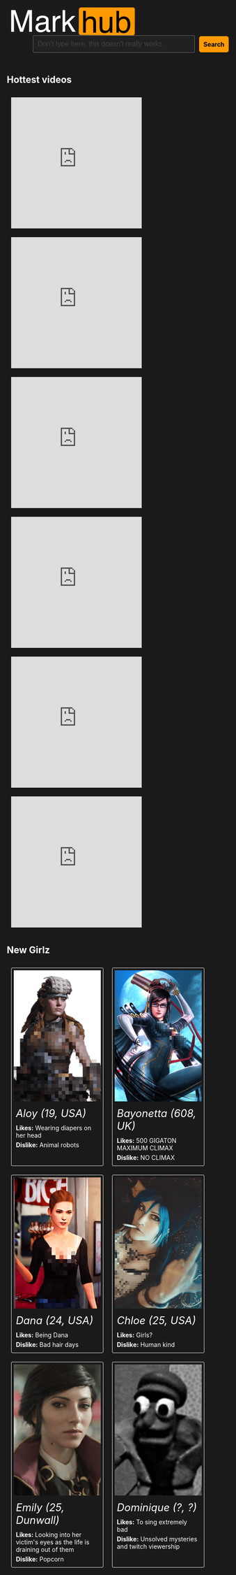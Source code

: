 <style>
    h1 { display :none !important }
    div.container-lg.markdown-body {
        padding: 0 !important;
        margin: 0 !important;
        max-width: none !important;
    }
    html, body {
        background: #1a1a1a !important
    }

    .markhub__content{
        padding: 10px;
    }
    
    .markhub__header {
        padding: 10px;
        display: flex;
        flex-wrap: wrap;
        align-items: center;
    }

    .markhub__search {
        margin-left: 60px;
        white-space: nowrap;
        display: flex;
        align-items: center;
    }

    .markhub__search-input {
        border: 1px solid rgba(255,255,255,0.3);
        background: rgba(255,255,255,0.03);
        border-radius: 3px;
        padding: 10px;
        font-size: 16px;
        width: 350px;
        color: white;
    }

    .markhub__search-input::placeholder {
        color: rgba(255,255,255,0.15)
    }

    .markhub__search-button {
        display: inline;
        background: #fe9900;
        color: #000;
        padding: 10px;
        border-radius: 5px;
        font-weight: bold;
        margin-left: 10px;
    }

    .sub-title {
        color: white;
    }

    .markhub__vids {
        display: flex;
        flex-wrap: wrap;
    }

    .markhub__clip {
        margin: 10px;
    }

    .markhub__girlz {
        display: flex;
        flex-wrap: wrap;
        color: white;
    }

    .markhub__girl {
        border: 1px solid #dedede;
        padding: 5px;
        border-radius: 3px;
        margin: 10px;
        max-width: 200px;
    }

    .markhub__girl-name {
        font-size: 24px;
        padding: 5px 0;
        margin: 5px;
        font-style: italic;
    }
    .markhub__girl-info {
        margin: 5px;
    }
</style>
<div class="markhub">
    <div class="markhub__header">
        <img src="markhub.png" />
        <div class="markhub__search" >
            <input class="markhub__search-input" type="text" placeholder="Don't type here, this doesn't really works" />
            <div class="markhub__search-button">Search</div>
        </div>
    </div>
    <div class="markhub__content">
        <h2 class="sub-title">Hottest videos</h2>
        <div class="markhub__vids">
            <iframe
                class="markhub__clip"
                src="https://clips.twitch.tv/embed?clip=PleasantAthleticJackalSMOrc&autoplay=false"
                height="300"
                width="300"
                preload="none"
                frameborder="false"
                scrolling="false"
                allowfullscreen="true">
            </iframe>
            <iframe
                class="markhub__clip"
                src="https://clips.twitch.tv/embed?clip=SmallStylishDurianPMSTwin&autoplay=false"
                height="300"
                width="300"
                preload="none"
                frameborder="false"
                scrolling="false"
                allowfullscreen="true">
            </iframe>
            <iframe
                class="markhub__clip"
                src="https://clips.twitch.tv/embed?clip=CuteHungryBanana4Head&autoplay=false"
                height="300"
                width="300"
                preload="none"
                frameborder="false"
                scrolling="false"
                allowfullscreen="true">
            </iframe>
            <iframe
                class="markhub__clip"
                src="https://clips.twitch.tv/embed?clip=StormyGrotesqueStarNerfRedBlaster&autoplay=false"
                height="300"
                width="300"
                preload="none"
                frameborder="false"
                scrolling="false"
                allowfullscreen="true">
            </iframe>
            <iframe
                class="markhub__clip"
                src="https://clips.twitch.tv/embed?clip=SwissLitigiousBaconDatBoi&autoplay=false"
                height="300"
                width="300"
                preload="none"
                frameborder="false"
                scrolling="false"
                allowfullscreen="true">
            </iframe> 
            <iframe
                class="markhub__clip"
                src="https://clips.twitch.tv/embed?clip=TangentialHyperLyrebirdBCWarrior&autoplay=false"
                height="300"
                width="300"
                preload="none"
                frameborder="false"
                scrolling="false"
                allowfullscreen="true">
            </iframe> 
        </div>
        <h2 class="sub-title">New Girlz</h2>
        <div class="markhub__girlz">
            <!--------------[Aloy]--------------->
            <div class="markhub__girl">
                <img src="aloy.png" />
                <div class="markhub__girl-name">Aloy (19, USA)</div>
                <div class="markhub__girl-info">
                    <strong>Likes:</strong>
                    <span>Wearing diapers on her head</span>
                </div>
                <div class="markhub__girl-info">
                    <strong>Dislike:</strong>
                    <span>Animal robots</span>
                </div>
            </div>
            <!--------------[Bayonetta]--------------->
            <div class="markhub__girl">
                <img src="bayonetta.png" />
                <div class="markhub__girl-name">Bayonetta (608, UK)</div>
                <div class="markhub__girl-info">
                    <strong>Likes:</strong>
                    <span>500 GIGATON MAXIMUM CLIMAX</span>
                </div>
                <div class="markhub__girl-info">
                    <strong>Dislike:</strong>
                    <span>NO CLIMAX</span>
                </div>
            </div>
            <!--------------[Dana]--------------->
            <div class="markhub__girl">
                <img src="dana.png" />
                <div class="markhub__girl-name">Dana (24, USA)</div>
                <div class="markhub__girl-info">
                    <strong>Likes:</strong>
                    <span>Being Dana</span>
                </div>
                <div class="markhub__girl-info">
                    <strong>Dislike:</strong>
                    <span>Bad hair days</span>
                </div>
            </div>
            <!--------------[Chloe]--------------->
            <div class="markhub__girl">
                <img src="chloe.png" />
                <div class="markhub__girl-name">Chloe (25, USA)</div>
                <div class="markhub__girl-info">
                    <strong>Likes:</strong>
                    <span>Girls?</span>
                </div>
                <div class="markhub__girl-info">
                    <strong>Dislike:</strong>
                    <span>Human kind</span>
                </div>
            </div>
            <!--------------[Emily]--------------->
            <div class="markhub__girl">
                <img src="emily.png" />
                <div class="markhub__girl-name">Emily (25, Dunwall)</div>
                <div class="markhub__girl-info">
                    <strong>Likes: </strong>
                    <span>Looking into her victim's eyes as the life is draining out of them</span>
                </div>
                <div class="markhub__girl-info">
                    <strong>Dislike:</strong>
                    <span>Popcorn</span>
                </div>
            </div>
            <!--------------[Dominique]--------------->
            <div class="markhub__girl">
                <img src="dominique.png" />
                <div class="markhub__girl-name">Dominique (?, ?)</div>
                <div class="markhub__girl-info">
                    <strong>Likes:</strong>
                    <span>To sing extremely bad</span>
                </div>
                <div class="markhub__girl-info">
                    <strong>Dislike:</strong>
                    <span>Unsolved mysteries and twitch viewership</span>
                </div>
            </div>
        </div>
    </div>
</div>
<script>

</script>
